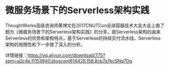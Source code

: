 # 微服务场景下的Serverless架构实践
ThoughtWorks高级咨询师黄博文在2017CNUTCon全球容器技术大会大会上做了题为《微服务场景下的Serverless架构实践》的分享，就Serverless架构的由来Serverless的优势和架构特点，基于Serverless的持续交付流水线，Serverless架构的局限性和下一步做了深入的分析。

详情链接：https://yq.aliyun.com/download/775?spm=a2c4e.11153940.blogcont614426.158.8cb7a7ecSNq7Dg
